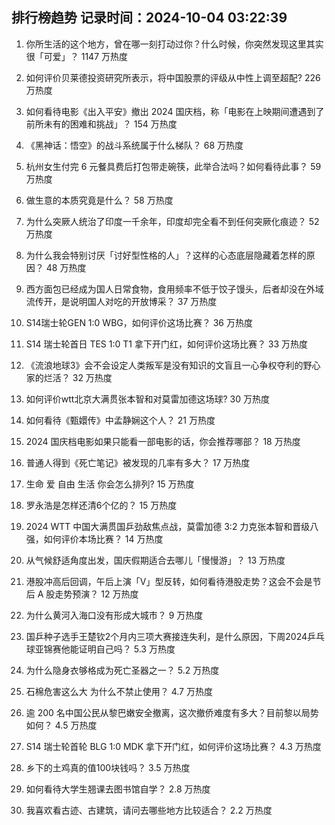 
## 排行榜趋势 记录时间：2024-10-04 03:22:39
  
  1. 你所生活的这个地方，曾在哪一刻打动过你？什么时候，你突然发现这里其实很「可爱」？ 1147 万热度
    
  2. 如何评价贝莱德投资研究所表示，将中国股票的评级从中性上调至超配? 226 万热度
    
  3. 如何看待电影《出入平安》撤出 2024 国庆档，称「电影在上映期间遭遇到了前所未有的困难和挑战」？ 154 万热度
    
  4. 《黑神话：悟空》的战斗系统属于什么梯队？ 68 万热度
    
  5. 杭州女生付完 6 元餐具费后打包带走碗筷，此举合法吗？如何看待此事？ 59 万热度
    
  6. 做生意的本质究竟是什么？ 58 万热度
    
  7. 为什么突厥人统治了印度一千余年，印度却完全看不到任何突厥化痕迹？ 52 万热度
    
  8. 为什么我会特别讨厌「讨好型性格的人」？这样的心态底层隐藏着怎样的原因？ 48 万热度
    
  9. 西方面包已经成为国人日常食物，食用频率不低于饺子馒头，后者却没在外域流传开，是说明国人对吃的开放博采？ 37 万热度
    
  10. S14瑞士轮GEN 1:0 WBG，如何评价这场比赛？ 36 万热度
    
  11. S14 瑞士轮首日 TES 1:0 T1 拿下开门红，如何评价这场比赛？ 33 万热度
    
  12. 《流浪地球3》会不会设定人类叛军是没有知识的文盲且一心争权夺利的野心家的烂活？ 32 万热度
    
  13. 如何评价wtt北京大满贯张本智和对莫雷加德这场球? 30 万热度
    
  14. 如何看待《甄嬛传》中孟静娴这个人？ 21 万热度
    
  15. 2024 国庆档电影如果只能看一部电影的话，你会推荐哪部？ 18 万热度
    
  16. 普通人得到《死亡笔记》被发现的几率有多大？ 17 万热度
    
  17. 生命 爱 自由 生活 你会怎么排列? 15 万热度
    
  18. 罗永浩是怎样还清6个亿的？ 15 万热度
    
  19. 2024 WTT 中国大满贯国乒劲敌焦点战，莫雷加德 3:2 力克张本智和晋级八强，如何评价本场比赛？ 14 万热度
    
  20. 从气候舒适角度出发，国庆假期适合去哪儿「慢慢游」？ 13 万热度
    
  21. 港股冲高后回调，午后上演「V」型反转，如何看待港股走势？这会不会是节后 A 股走势预演？ 12 万热度
    
  22. 为什么黄河入海口没有形成大城市？ 9 万热度
    
  23. 国乒种子选手王楚钦2个月内三项大赛接连失利，是什么原因，下周2024乒乓球亚锦赛他能证明自己吗？ 5.3 万热度
    
  24. 为什么隐身衣够格成为死亡圣器之一？ 5.2 万热度
    
  25. 石棉危害这么大 为什么不禁止使用？ 4.7 万热度
    
  26. 逾 200 名中国公民从黎巴嫩安全撤离，这次撤侨难度有多大？目前黎以局势如何？ 4.5 万热度
    
  27. S14 瑞士轮首轮 BLG 1:0 MDK 拿下开门红，如何评价这场比赛？ 4.3 万热度
    
  28. 乡下的土鸡真的值100块钱吗？ 3.5 万热度
    
  29. 如何看待大学生翘课去图书馆自学？ 2.8 万热度
    
  30. 我喜欢看古迹、古建筑，请问去哪些地方比较适合？ 2.2 万热度
    